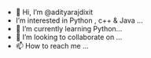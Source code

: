 - 👋 Hi, I’m @adityarajdixit
-  I’m interested in Python , c++ & Java ...
- 🌱 I’m currently learning  Python...
- 💞️ I’m looking to collaborate on ...
- 📫 How to reach me ...

<!---
adityarajdixit/adityarajdixit is a ✨ special ✨ repository because its `README.md` (this file) appears on your GitHub profile.
You can click the Preview link to take a look at your changes.
--->
